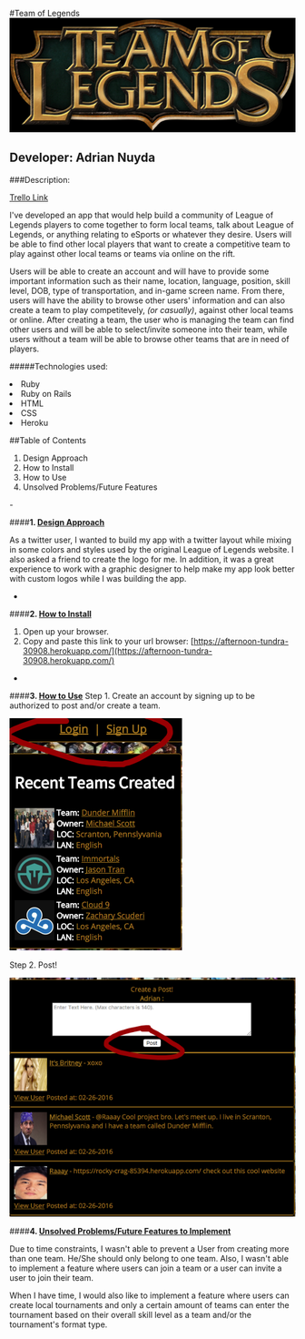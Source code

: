 #Team of Legends
![Team of Legends image](app/assets/images/team_of_legends.jpg)

## Developer: Adrian Nuyda

###Description:

[Trello Link](https://trello.com/b/92O0Rgos/project-2-team-of-legends)

I've developed an app that would help build a community of League of Legends players to come together to form local teams, talk about League of Legends, or anything relating to eSports or whatever they desire. Users will be able to find other local players that want to create a competitive team to play against other local teams or teams via online on the rift. 

Users will be able to create an account and will have to provide some important information such as their name, location, language, position, skill level, DOB, type of transportation, and in-game screen name. From there, users will have the ability to browse other users' information and can also create a team to play competitevely, <i>(or casually)</i>, against other local teams or online. After creating a team, the user who is managing the team can find other users and will be able to select/invite someone into their team, while users without a team will be able to browse other teams that are in need of players.

#####Technologies used:
<li> Ruby
<li> Ruby on Rails
<li> HTML
<li> CSS
<li> Heroku

##Table of Contents
<ol>
	<li> Design Approach
	<li> How to Install
	<li> How to Use
	<li> Unsolved Problems/Future Features
</ol>
-

####<b>1. <u>Design Approach</u></b>

As a twitter user, I wanted to build my app with a twitter layout while mixing in some colors and styles used by the original League of Legends website. I also asked a friend to create the logo for me. In addition, it was a great experience to work with a graphic designer to help make my app look better with custom logos while I was building the app. 

-
####<b>2. <u>How to Install</u></b>

1. Open up your browser.
2. Copy and paste this link to your url browser: [https://afternoon-tundra-30908.herokuapp.com/](https://afternoon-tundra-30908.herokuapp.com/)

-
####<b>3. <u>How to Use</u></b>
Step 1. Create an account by signing up to be authorized to post and/or create a team.

![Team of Legends image](app/assets/images/league_of_legends_howto.png) 

Step 2. Post! 

![Team of Legends image](app/assets/images/league_of_legends_howto2.png)

####<b>4. <u>Unsolved Problems/Future Features to Implement</u></b>

Due to time constraints, I wasn't able to prevent a User from creating more than one team. He/She should only belong to one team. Also, I wasn't able to implement a feature where users can join a team or a user can invite a user to join their team.

When I have time, I would also like to implement a feature where users can create local tournaments and only a certain amount of teams can enter the tournament based on their overall skill level as a team and/or the tournament's format type. 


